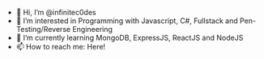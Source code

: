 - 👋 Hi, I’m @infinitec0des
- 👀 I’m interested in Programming with Javascript, C#, Fullstack and Pen-Testing/Reverse Engineering
- 🌱 I’m currently learning MongoDB, ExpressJS, ReactJS and NodeJS
- 📫 How to reach me: Here!

<!---
infinitec0des/infinitec0des is a ✨ special ✨ repository because its `README.md` (this file) appears on your GitHub profile.
You can click the Preview link to take a look at your changes.
--->
